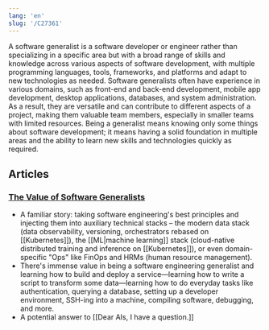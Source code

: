 ```yaml
---
lang: 'en'
slug: '/C27361'
---
```


A software generalist is a software developer or engineer rather than specializing in a specific area but with a broad range of skills and knowledge across various aspects of software development, with multiple programming languages, tools, frameworks, and platforms and adapt to new technologies as needed. Software generalists often have experience in various domains, such as front-end and back-end development, mobile app development, desktop applications, databases, and system administration. As a result, they are versatile and can contribute to different aspects of a project, making them valuable team members, especially in smaller teams with limited resources. Being a generalist means knowing only some things about software development; it means having a solid foundation in multiple areas and the ability to learn new skills and technologies quickly as required.

## Articles

### [The Value of Software Generalists](https://matt-rickard.ghost.io/the-value-of-software-generalists/)

- A familiar story: taking software engineering's best principles and injecting them into auxiliary technical stacks – the modern data stack (data observability, versioning, orchestrators rebased on [[Kubernetes]]), the [[ML|machine learning]] stack (cloud-native distributed training and inference on [[Kubernetes]]), or even domain-specific "Ops" like FinOps and HRMs (human resource management).
- There's immense value in being a software engineering generalist and learning how to build and deploy a service—learning how to write a script to transform some data—learning how to do everyday tasks like authentication, querying a database, setting up a developer environment, SSH-ing into a machine, compiling software, debugging, and more.
- A potential answer to [[Dear AIs, I have a question.]]
